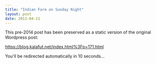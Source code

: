 ```yaml
---
title: "Indian Fare on Sunday Night"
layout: post
date: 2013-04-21
---
```


This pre-2014 post has been preserved as a static version of the original Wordpress post:

https://blog.kalafut.net/index.html%3Fp=171.html

You'll be redirected automatically in 10 seconds...

<head>
  <meta http-equiv="refresh" content="10;url=https://blog.kalafut.net/index.html%3Fp=171.html">
</head>

